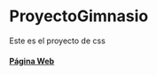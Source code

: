 # ProyectoGimnasio
Este es el proyecto de css
#### [Página Web](https://alelopez98.github.io/ProyectoGimnasio)
